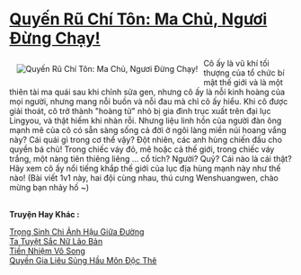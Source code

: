 <a href="https://truyentiki.com/quyen-ru-chi-ton-ma-chu-nguoi-dung-chay.30346/" title="Quyến Rũ Chí Tôn: Ma Chủ, Ngươi Đừng Chạy!"><h1>Quyến Rũ Chí Tôn: Ma Chủ, Ngươi Đừng Chạy!</h1></a><div style="display:table"><img align="right" style="float: left; padding: 10px;" src="https://truyentiki.com/a/img/str/src/30346.jpg" alt="Quyến Rũ Chí Tôn: Ma Chủ, Ngươi Đừng Chạy!">Cô ấy là vũ khí tối thượng của tổ chức bí mật thế giới và là một thiên tài ma quái sau khi chỉnh sửa gen, nhưng cô ấy là nỗi kinh hoàng của mọi người, nhưng mang nỗi buồn và nỗi đau mà chỉ cô ấy hiểu. Khi cô được giải thoát, cô trở thành "hoàng tử" nhỏ bị gia đình trục xuất trên đại lục Lingyou, và thật hiếm khi nhàn rỗi. Nhưng liệu linh hồn của người đàn ông mạnh mẽ của cô có sẵn sàng sống cả đời ở ngôi làng miền núi hoang vắng này? Cái quái gì trong cơ thể vậy? Đột nhiên, các anh hùng chiến đấu cho quyền bá chủ! Trong chiếc váy đỏ, mê hoặc cả thế giới, trong chiếc váy trắng, một nàng tiên thiêng liêng ... cổ tích? Người? Quỷ? Cái nào là cái thật? Hãy xem cô ấy nổi tiếng khắp thế giới của lục địa hùng mạnh này như thế nào! (Bài viết 1v1 này, hai đội cùng nhau, thú cưng Wenshuangwen, chào mừng bạn nhảy hố ~)</div><p><br><b>Truyện Hay Khác :</b></p><a href="https://truyentiki.com/trong-sinh-chi-anh-hau-giua-duong.30345/" alt="Trọng Sinh Chi Ảnh Hậu Giữa Đường">Trọng Sinh Chi Ảnh Hậu Giữa Đường</a><br/><a href="https://github.com/nownovels/truyenhay/tree/master/truyenhay/30538/README.md" alt="Ta Tuyệt Sắc Nữ Lão Bản">Ta Tuyệt Sắc Nữ Lão Bản</a><br/><a href="https://truyencv2020.blogspot.com/2020/06/tien-nhiem-vo-song.html" alt="Tiền Nhiệm Vô Song">Tiền Nhiệm Vô Song</a><br/><a href="https://github.com/nownovels/truyenhay/tree/master/truyenhay/30454/README.md" alt="Quyền Gia Liêu Sủng Hầu Môn Độc Thê">Quyền Gia Liêu Sủng Hầu Môn Độc Thê</a><br/>